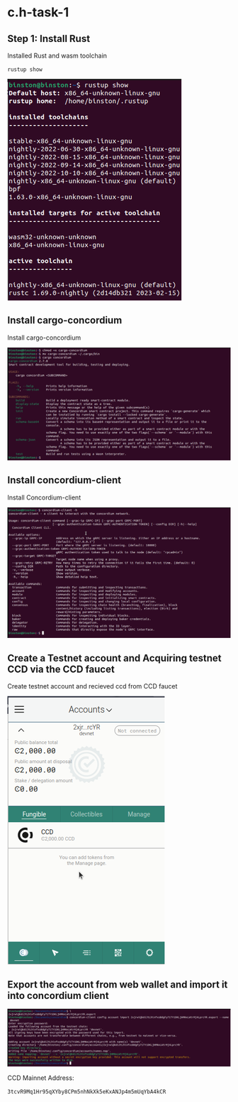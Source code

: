 # c.h-task-1

## Step 1: Install Rust

Installed Rust and wasm toolchain

```lang=bash
rustup show
```

![1.png](./image/1.png)

## Install cargo-concordium

Install cargo-concordium

![2.png](./image/2.png)

## Install concordium-client

Install Concordium-client

![3.png](./image/3.png)

## Create a Testnet account and Acquiring testnet CCD via the CCD faucet

Create testnet account and recieved ccd from CCD faucet

![4.png](./image/4.png)

## Export the account from web wallet and import it into concordium client

![5.png](./image//5.png)

CCD Mainnet Address:  
```
3tcvR9Mq1Hr95qXYby8CPm5nhNkXk5eKxANJp4m5mUqYbA4kCR 
```
